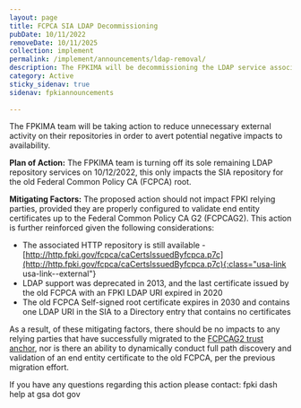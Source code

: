 ```yaml
---
layout: page
title: FCPCA SIA LDAP Decommissioning
pubDate: 10/11/2022
removeDate: 10/11/2025
collection: implement
permalink: /implement/announcements/ldap-removal/
description: The FPKIMA will be decommissioning the LDAP service associated with the old FCPCA root's SIA repository
category: Active
sticky_sidenav: true
sidenav: fpkiannouncements
      
---
```


The FPKIMA team will be taking action to reduce unnecessary external activity on their repositories in order to avert potential negative impacts to availability.

**Plan of Action:**
The FPKIMA team is turning off its sole remaining LDAP repository services on 10/12/2022, this only impacts the SIA repository for the old Federal Common Policy CA (FCPCA) root.

**Mitigating Factors:**
The proposed action should not impact FPKI relying parties, provided they are properly configured to validate end entity certificates up to the Federal Common Policy CA G2 (FCPCAG2).  This action is further reinforced given the following considerations:

- The associated HTTP repository is still available - [http://http.fpki.gov/fcpca/caCertsIssuedByfcpca.p7c](http://http.fpki.gov/fcpca/caCertsIssuedByfcpca.p7c){:class="usa-link usa-link--external"}
- LDAP support was deprecated in 2013, and the last certificate issued by the old FCPCA with an FPKI LDAP URI expired in 2020 
- The old FCPCA Self-signed root certificate expires in 2030 and contains one LDAP URI in the SIA to a Directory entry that contains no certificates

As a result, of these mitigating factors, there should be no impacts to any relying parties that have successfully migrated to the [FCPCAG2 trust anchor]({{site.baseurl}}/university/fpki/#certification-authorities), nor is there an ability to dynamically conduct full path discovery and validation of an end entity certificate to the old FCPCA, per the previous migration effort.

If you have any questions regarding this action please contact:
fpki dash help at gsa dot gov
